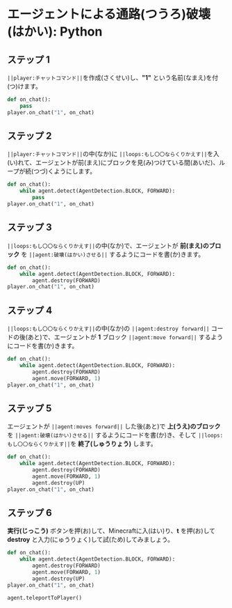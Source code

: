 # エージェントによる通路(つうろ)破壊(はかい): Python


## ステップ 1
``||player:チャットコマンド||``を作成(さくせい)し、**"1"** という名前(なまえ)を付(つ)けます。

```python
def on_chat():
    pass
player.on_chat("1", on_chat)
```

## ステップ 2
``||player:チャットコマンド||``の中(なか)に ``||loops:もし〇〇ならくりかえす||``を入(い)れて、エージェントが前(まえ)にブロックを見(み)つけている間(あいだ)、ループが続(つづ)くようにします。

```python
def on_chat():
    while agent.detect(AgentDetection.BLOCK, FORWARD):
        pass
player.on_chat("1", on_chat)
```

## ステップ 3
``||loops:もし〇〇ならくりかえす||``の中(なか)で、エージェントが **前(まえ)のブロック** を ``||agent:破壊(はかい)させる||`` するようにコードを書(か)きます。

```python
def on_chat():
    while agent.detect(AgentDetection.BLOCK, FORWARD):
        agent.destroy(FORWARD)
player.on_chat("1", on_chat)
```

## ステップ 4

``||loops:もし〇〇ならくりかえす||``の中(なか)の ``||agent:destroy forward||`` コードの後(あと)で、エージェントが **1** ブロック ``||agent:move forward||`` するようにコードを書(か)きます。

```python
def on_chat():
    while agent.detect(AgentDetection.BLOCK, FORWARD):
        agent.destroy(FORWARD)
        agent.move(FORWARD, 1)
player.on_chat("1", on_chat)
```

## ステップ 5

エージェントが ``||agent:moves forward||`` した後(あと)で **上(うえ)のブロック** を ``||agent:破壊(はかい)させる||`` するようにコードを書(か)き、そして ``||loops:もし〇〇ならくりかえす||``を **終了(しゅうりょう)** します。

```python
def on_chat():
    while agent.detect(AgentDetection.BLOCK, FORWARD):
        agent.destroy(FORWARD)
        agent.move(FORWARD, 1)
        agent.destroy(UP)
player.on_chat("1", on_chat)
```
## ステップ 6

**実行(じっこう)** ボタンを押(お)して、Minecraftに入(はい)り、**t** を押(お)して **destroy** と入力(にゅうりょく)して試(ため)してみましょう。

```python
def on_chat(): 
    while agent.detect(AgentDetection.BLOCK, FORWARD): 
        agent.destroy(FORWARD) 
        agent.move(FORWARD, 1) 
        agent.destroy(UP) 
player.on_chat("1", on_chat) 
```

```ghost
agent.teleportToPlayer()
```